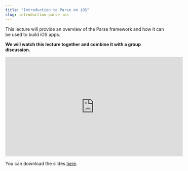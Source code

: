 ```yaml
---
title: "Introduction to Parse on iOS"
slug: introduction-parse-ios
---
```


This lecture will provide an overview of the Parse framework and how it can be used to build iOS apps.

**We will watch this lecture together and combine it with a group discussion.**

<iframe width="560" height="315" src="https://www.youtube.com/embed/q8NW_FrwQ5A" frameborder="0" allowfullscreen></iframe>


You can download the slides [here](https://s3.amazonaws.com/mgwu-misc/SA2015/LectureSlides/ParseIntro.pdf).